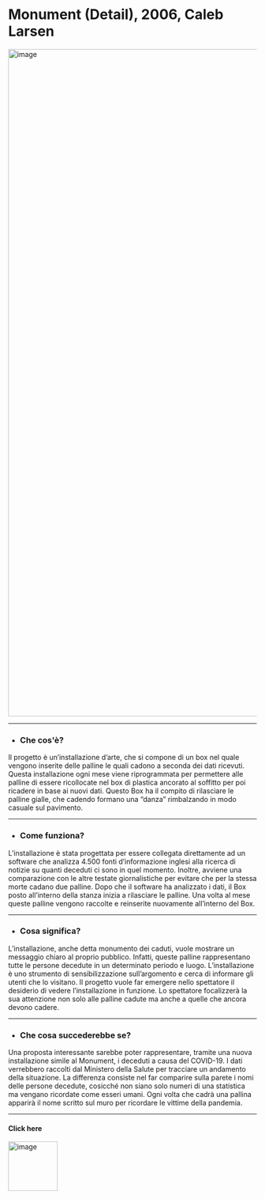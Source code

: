 
# Monument (Detail), 2006, Caleb Larsen

<img width="1350" alt="image" src="https://user-images.githubusercontent.com/101251566/174672951-e18031cb-afc6-42ac-b509-56e37c47e9d0.png">

------

* ### Che cos'è?

Il progetto è un’installazione d’arte, che si compone di un box nel quale vengono inserite delle palline le quali cadono a seconda dei dati ricevuti. Questa installazione ogni mese viene riprogrammata per permettere alle palline di essere ricollocate nel box di plastica ancorato al soffitto per poi ricadere in base ai nuovi dati. Questo Box ha il compito di rilasciare le palline gialle, che cadendo formano una “danza” rimbalzando in modo casuale sul pavimento.

------

* ### Come funziona?

L’installazione è stata progettata per essere collegata direttamente ad un software che analizza 4.500 fonti d’informazione inglesi alla ricerca di notizie su quanti deceduti ci sono in quel momento. Inoltre, avviene una comparazione con le altre testate giornalistiche per evitare che per la stessa morte cadano due palline. Dopo che il software ha analizzato i dati, il Box posto all’interno della stanza inizia a rilasciare le palline. Una volta al mese queste palline vengono raccolte e reinserite nuovamente all’interno del Box.

------

* ### Cosa significa?

L’installazione, anche detta monumento dei caduti, vuole mostrare un messaggio chiaro al proprio pubblico. Infatti, queste palline rappresentano tutte le persone decedute in un determinato periodo e luogo. L’installazione è uno strumento di sensibilizzazione sull’argomento e cerca di informare gli utenti che lo visitano. Il progetto vuole far emergere nello spettatore il desiderio di vedere l’installazione in funzione. Lo spettatore focalizzerà la sua attenzione non solo alle palline cadute ma anche a quelle che ancora devono cadere. 

------

* ### Che cosa succederebbe se?

Una proposta interessante sarebbe poter rappresentare, tramite una nuova installazione simile al Monument, i deceduti a causa del COVID-19. I dati verrebbero raccolti dal Ministero della Salute per tracciare un andamento della situazione. La differenza consiste nel far comparire sulla parete i nomi delle persone decedute, cosicché non siano solo numeri di una statistica ma vengano ricordate come esseri umani. Ogni volta che cadrà una pallina apparirà il nome scritto sul muro per ricordare le vittime della pandemia.


------

 #### Click here
[<img width="100" alt="image" src="https://user-images.githubusercontent.com/101251566/175774775-2952ef49-cb15-4e20-81d5-77e0e78def6f.png">](https://instintopoetico.wordpress.com/2016/05/22/monument-caleb-larsen/)
